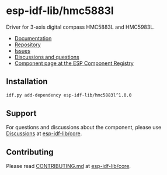 # esp-idf-lib/hmc5883l

Driver for 3-axis digital compass HMC5883L and HMC5983L.

* [Documentation](https://esp-idf-lib.github.io/hmc5883l/)
* [Repository](https://github.com/esp-idf-lib/hmc5883l)
* [Issues](https://github.com/esp-idf-lib/hmc5883l/issues)
* [Discussions and questions](https://github.com/esp-idf-lib/core/discussions)
* [Component page at the ESP Component Registry](https://components.espressif.com/components/esp-idf-lib/hmc5883l)

## Installation

```sh
idf.py add-dependency esp-idf-lib/hmc5883l^1.0.0
```

## Support

For questions and discussions about the component, please use
[Discussions](https://github.com/esp-idf-lib/core/discussions)
at [esp-idf-lib/core](https://github.com/esp-idf-lib/core).

## Contributing

Please read [CONTRIBUTING.md](https://github.com/esp-idf-lib/core/blob/main/CONTRIBUTING.md)
at [esp-idf-lib/core](https://github.com/esp-idf-lib/core).
